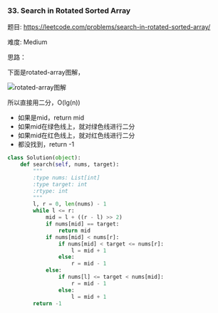 ### 33. Search in Rotated Sorted Array

题目:
<https://leetcode.com/problems/search-in-rotated-sorted-array/>


难度:
Medium


思路：



下面是rotated-array图解，

![rotated-array图解](/img/Algorithm/LeetCode/rotated-array12:09:2017.jpg)


所以直接用二分，O(lg(n))
- 如果是mid，return mid
- 如果mid在绿色线上，就对绿色线进行二分
- 如果mid在红色线上，就对红色线进行二分
- 都没找到，return -1


```python
class Solution(object):
    def search(self, nums, target):
        """
        :type nums: List[int]
        :type target: int
        :rtype: int
        """
        l, r = 0, len(nums) - 1
        while l <= r:
            mid = l + ((r - l) >> 2)
            if nums[mid] == target:
                return mid
            if nums[mid] < nums[r]:
                if nums[mid] < target <= nums[r]:
                    l = mid + 1
                else:
                    r = mid - 1
            else:
                if nums[l] <= target < nums[mid]:
                    r = mid - 1
                else:
                    l = mid + 1
        return -1
```


